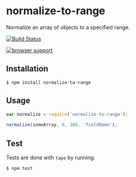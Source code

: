 # normalize-to-range

Normalize an array of objects to a specified range.

[![Build Status](https://travis-ci.org/zakangelle/normalize-to-range.png?branch=master)](https://travis-ci.org/zakangelle/normalize-to-range)

[![browser support](https://ci.testling.com/zakangelle/normalize-to-range.png)
](https://ci.testling.com/zakangelle/normalize-to-range)

## Installation

```
$ npm install normalize-to-range
```

## Usage

```js
var normalize = require('normalize-to-range');

normalize(someArray, 0, 300, 'fieldName');
```

## Test
Tests are done with `tape` by running:

```
$ npm test
```
